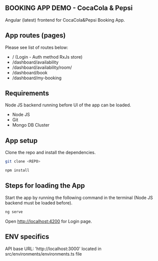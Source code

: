 ## BOOKING APP DEMO - CocaCola & Pepsi

Angular (latest) frontend for CocaCola&Pepsi Booking App.

## App routes (pages)

Please see list of routes below:

- / (Login - Auth method RxJs store)
- /dashboard/availability
- /dashboard/availability/room/<roomId>
- /dashboard/book
- /dashboard/my-booking

## Requirements

Node JS backend running before UI of the app can be loaded.

* Node JS
* Git
* Mongo DB Cluster

## App setup

Clone the repo and install the dependencies.

```bash
git clone <REPO>
```

```bash
npm install
```

## Steps for loading the App

Start the app by running the following command in the terminal (Node JS backend must be loaded before).

```bash
ng serve
```

Open [http://localhost:4200](http://localhost:4200) for Login page.


## ENV specifics

API base URL: 'http://localhost:3000' located in src/environments/environments.ts file
